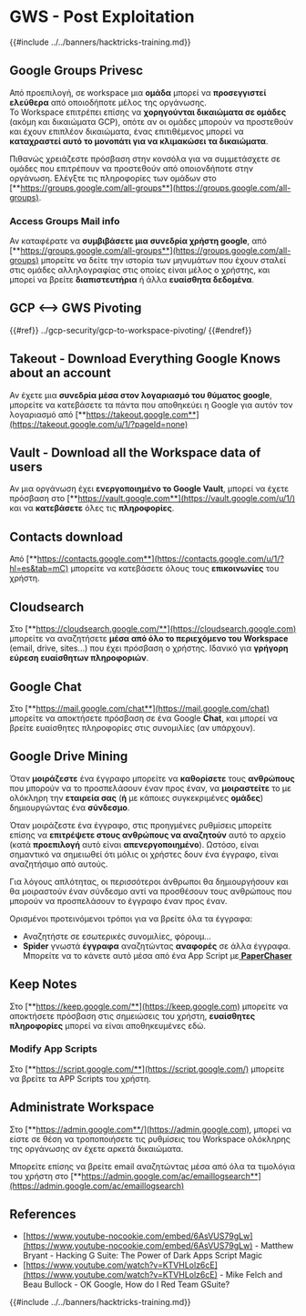 # GWS - Post Exploitation

{{#include ../../banners/hacktricks-training.md}}

## Google Groups Privesc

Από προεπιλογή, σε workspace μια **ομάδα** μπορεί να **προσεγγιστεί ελεύθερα** από οποιοδήποτε μέλος της οργάνωσης.\
Το Workspace επιτρέπει επίσης να **χορηγούνται δικαιώματα σε ομάδες** (ακόμη και δικαιώματα GCP), οπότε αν οι ομάδες μπορούν να προστεθούν και έχουν επιπλέον δικαιώματα, ένας επιτιθέμενος μπορεί να **καταχραστεί αυτό το μονοπάτι για να κλιμακώσει τα δικαιώματα**.

Πιθανώς χρειάζεστε πρόσβαση στην κονσόλα για να συμμετάσχετε σε ομάδες που επιτρέπουν να προστεθούν από οποιονδήποτε στην οργάνωση. Ελέγξτε τις πληροφορίες των ομάδων στο [**https://groups.google.com/all-groups**](https://groups.google.com/all-groups).

### Access Groups Mail info

Αν καταφέρατε να **συμβιβάσετε μια συνεδρία χρήστη google**, από [**https://groups.google.com/all-groups**](https://groups.google.com/all-groups) μπορείτε να δείτε την ιστορία των μηνυμάτων που έχουν σταλεί στις ομάδες αλληλογραφίας στις οποίες είναι μέλος ο χρήστης, και μπορεί να βρείτε **διαπιστευτήρια** ή άλλα **ευαίσθητα δεδομένα**.

## GCP <--> GWS Pivoting

{{#ref}}
../gcp-security/gcp-to-workspace-pivoting/
{{#endref}}

## Takeout - Download Everything Google Knows about an account

Αν έχετε μια **συνεδρία μέσα στον λογαριασμό του θύματος google**, μπορείτε να κατεβάσετε τα πάντα που αποθηκεύει η Google για αυτόν τον λογαριασμό από [**https://takeout.google.com**](https://takeout.google.com/u/1/?pageId=none)

## Vault - Download all the Workspace data of users

Αν μια οργάνωση έχει **ενεργοποιημένο το Google Vault**, μπορεί να έχετε πρόσβαση στο [**https://vault.google.com**](https://vault.google.com/u/1/) και να **κατεβάσετε** όλες τις **πληροφορίες**.

## Contacts download

Από [**https://contacts.google.com**](https://contacts.google.com/u/1/?hl=es&tab=mC) μπορείτε να κατεβάσετε όλους τους **επικοινωνίες** του χρήστη.

## Cloudsearch

Στο [**https://cloudsearch.google.com/**](https://cloudsearch.google.com) μπορείτε να αναζητήσετε **μέσα από όλο το περιεχόμενο του Workspace** (email, drive, sites...) που έχει πρόσβαση ο χρήστης. Ιδανικό για **γρήγορη εύρεση ευαίσθητων πληροφοριών**.

## Google Chat

Στο [**https://mail.google.com/chat**](https://mail.google.com/chat) μπορείτε να αποκτήσετε πρόσβαση σε ένα Google **Chat**, και μπορεί να βρείτε ευαίσθητες πληροφορίες στις συνομιλίες (αν υπάρχουν).

## Google Drive Mining

Όταν **μοιράζεστε** ένα έγγραφο μπορείτε να **καθορίσετε** τους **ανθρώπους** που μπορούν να το προσπελάσουν έναν προς έναν, να **μοιραστείτε** το με ολόκληρη την **εταιρεία σας** (**ή** με κάποιες συγκεκριμένες **ομάδες**) δημιουργώντας ένα **σύνδεσμο**.

Όταν μοιράζεστε ένα έγγραφο, στις προηγμένες ρυθμίσεις μπορείτε επίσης να **επιτρέψετε στους ανθρώπους να αναζητούν** αυτό το αρχείο (κατά **προεπιλογή** αυτό είναι **απενεργοποιημένο**). Ωστόσο, είναι σημαντικό να σημειωθεί ότι μόλις οι χρήστες δουν ένα έγγραφο, είναι αναζητήσιμο από αυτούς.

Για λόγους απλότητας, οι περισσότεροι άνθρωποι θα δημιουργήσουν και θα μοιραστούν έναν σύνδεσμο αντί να προσθέσουν τους ανθρώπους που μπορούν να προσπελάσουν το έγγραφο έναν προς έναν.

Ορισμένοι προτεινόμενοι τρόποι για να βρείτε όλα τα έγγραφα:

- Αναζητήστε σε εσωτερικές συνομιλίες, φόρουμ...
- **Spider** γνωστά **έγγραφα** αναζητώντας **αναφορές** σε άλλα έγγραφα. Μπορείτε να το κάνετε αυτό μέσα από ένα App Script με[ **PaperChaser**](https://github.com/mandatoryprogrammer/PaperChaser)

## **Keep Notes**

Στο [**https://keep.google.com/**](https://keep.google.com) μπορείτε να αποκτήσετε πρόσβαση στις σημειώσεις του χρήστη, **ευαίσθητες** **πληροφορίες** μπορεί να είναι αποθηκευμένες εδώ.

### Modify App Scripts

Στο [**https://script.google.com/**](https://script.google.com/) μπορείτε να βρείτε τα APP Scripts του χρήστη.

## **Administrate Workspace**

Στο [**https://admin.google.com**/](https://admin.google.com), μπορεί να είστε σε θέση να τροποποιήσετε τις ρυθμίσεις του Workspace ολόκληρης της οργάνωσης αν έχετε αρκετά δικαιώματα.

Μπορείτε επίσης να βρείτε email αναζητώντας μέσα από όλα τα τιμολόγια του χρήστη στο [**https://admin.google.com/ac/emaillogsearch**](https://admin.google.com/ac/emaillogsearch)

## References

- [https://www.youtube-nocookie.com/embed/6AsVUS79gLw](https://www.youtube-nocookie.com/embed/6AsVUS79gLw) - Matthew Bryant - Hacking G Suite: The Power of Dark Apps Script Magic
- [https://www.youtube.com/watch?v=KTVHLolz6cE](https://www.youtube.com/watch?v=KTVHLolz6cE) - Mike Felch and Beau Bullock - OK Google, How do I Red Team GSuite?

{{#include ../../banners/hacktricks-training.md}}
